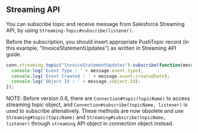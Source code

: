 ---
---

## Streaming API

You can subscribe topic and receive message from Salesforce Streaming API, by using `Streaming-Topic#subscribe(listener)`.

Before the subscription, you should insert appropriate PushTopic record (in this example, "InvoiceStatementUpdates") as written in Streaming API guide.

```javascript
conn.streaming.topic("InvoiceStatementUpdates").subscribe(function(message) {
  console.log('Event Type : ' + message.event.type);
  console.log('Event Created : ' + message.event.createdDate);
  console.log('Object Id : ' + message.sobject.Id);
});
```

NOTE: Before version 0.6, there are `Connection#topic(topicName)` to access streaming topic object, and `Connection#subscribe(topicName, listener)` is used to subscribe altenatively. These methods are now obsolete and use `Streaming#topic(topicName)` and `Streaming#subscribe(topicName, listener)` through `streaming` API object in connection object instead.


